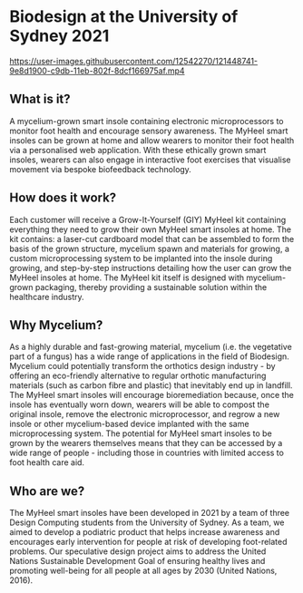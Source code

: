 # Biodesign at the University of Sydney 2021

https://user-images.githubusercontent.com/12542270/121448741-9e8d1900-c9db-11eb-802f-8dcf166975af.mp4

## What is it?
A mycelium-grown smart insole containing electronic microprocessors to monitor foot health and encourage sensory awareness. The MyHeel smart insoles can be grown at home and allow wearers to monitor their foot health via a personalised web application. With these ethically grown smart insoles, wearers can also engage in interactive foot exercises that visualise movement via bespoke biofeedback technology.

## How does it work?
Each customer will receive a Grow-It-Yourself (GIY) MyHeel kit containing everything they need to grow their own MyHeel smart insoles at home. The kit contains: a laser-cut cardboard model that can be assembled to form the basis of the grown structure, mycelium spawn and materials for growing, a custom microprocessing system to be implanted into the insole during growing, and step-by-step instructions detailing how the user can grow the MyHeel insoles at home. The MyHeel kit itself is designed with mycelium-grown packaging, thereby providing a sustainable solution within the healthcare industry.

## Why Mycelium?
As a highly durable and fast-growing material, mycelium (i.e. the vegetative part of a fungus) has a wide range of applications in the field of Biodesign. Mycelium could potentially transform the orthotics design industry - by offering an eco-friendly alternative to regular orthotic manufacturing materials (such as carbon fibre and plastic) that inevitably end up in landfill. The MyHeel smart insoles will encourage bioremediation because, once the insole has eventually worn down, wearers will be able to compost the original insole, remove the electronic microprocessor, and regrow a new insole or other mycelium-based device implanted with the same microprocessing system. The potential for MyHeel smart insoles to be grown by the wearers themselves means that they can be accessed by a wide range of people - including those in countries with limited access to foot health care aid.

## Who are we?
The MyHeel smart insoles have been developed in 2021 by a team of three Design Computing students from the University of Sydney. As a team, we aimed to develop a podiatric product that helps increase awareness and encourages early intervention for people at risk of developing foot-related problems. Our speculative design project aims to address the United Nations Sustainable Development Goal of ensuring healthy lives and promoting well-being for all people at all ages by 2030 (United Nations, 2016).

